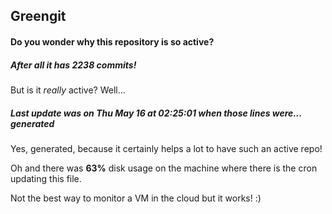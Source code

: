 ## Greengit

#### Do you wonder why this repository is so active?

##### After all it has 2238 commits!

But is it *really* active? Well...

##### Last update was on Thu May 16 at 02:25:01 when those lines were... generated

Yes, generated, because it certainly helps a lot to have such an active repo!

Oh and there was **63%** disk usage on the machine
where there is the cron updating this file.

Not the best way to monitor a VM in the cloud but it works! :)
